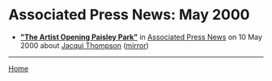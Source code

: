 # Associated Press News: May 2000

 - [**"The Artist Opening Paisley Park"**](https://apnews.com/768f6b1658854741d42d1211d0f1f428) in [Associated Press News](https://apnews.com/) on 10 May 2000 about [Jacqui Thompson](../../topics/jacqui-thompson/index.md) ([mirror](https://web.archive.org/web/*/https://apnews.com/768f6b1658854741d42d1211d0f1f428))

----

[Home](./)
